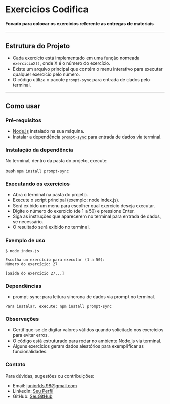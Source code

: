 # Exercicios Codifica

#### Focado para colocar os exercícios referente as entregas de materiais

---


## Estrutura do Projeto

- Cada exercício está implementado em uma função nomeada `exercicioX()`, onde X é o número do exercício.
- Existe um arquivo principal que contém o menu interativo para executar qualquer exercício pelo número.
- O código utiliza o pacote `prompt-sync` para entrada de dados pelo terminal.
  
---

## Como usar

### Pré-requisitos

- [Node.js](https://nodejs.org/) instalado na sua máquina.
- Instalar a dependência [`prompt-sync`](https://www.npmjs.com/package/prompt-sync) para entrada de dados via terminal.

### Instalação da dependência

No terminal, dentro da pasta do projeto, execute:

bash
`npm install prompt-sync`


### Executando os exercícios

- Abra o terminal na pasta do projeto.
- Execute o script principal (exemplo: node index.js).
- Será exibido um menu para escolher qual exercício deseja executar.
- Digite o número do exercício (de 1 a 50) e pressione Enter.
- Siga as instruções que aparecerem no terminal para entrada de dados, se necessário.
- O resultado será exibido no terminal.

### Exemplo de uso

```
$ node index.js

Escolha um exercício para executar (1 a 50):
Número do exercício: 27

[Saída do exercício 27...]
```
### Dependências

- prompt-sync: para leitura síncrona de dados via prompt no terminal.

`Para instalar, execute:
npm install prompt-sync
`
### Observações

- Certifique-se de digitar valores válidos quando solicitado nos exercícios para evitar erros.
- O código está estruturado para rodar no ambiente Node.js via terminal.
- Alguns exercícios geram dados aleatórios para exemplificar as funcionalidades.

### Contato

Para dúvidas, sugestões ou contribuições:

- Email: juniorlds.98@gmail.com
- LinkedIn: [Seu Perfil](https://www.linkedin.com/in/junior-silva/)
- GitHub: [SeuGitHub](https://github.com/juniorlds98)
